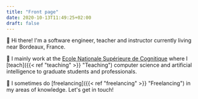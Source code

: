 ```yaml
---
title: "Front page"
date: 2020-10-13T11:49:25+02:00
draft: false
---
```


👋 Hi there! I'm a software engineer, teacher and instructor currently living near Bordeaux, France.

🏫 I mainly work at the [Ecole Nationale Supérieure de Cognitique](https://ensc.bordeaux-inp.fr) where I [teach]({{< ref "teaching" >}} "Teaching") computer science and artificial intelligence to graduate students and professionals.

🤝 I sometimes do [freelancing]({{< ref "freelancing" >}} "Freelancing") in my areas of knowledge. Let's get in touch!
